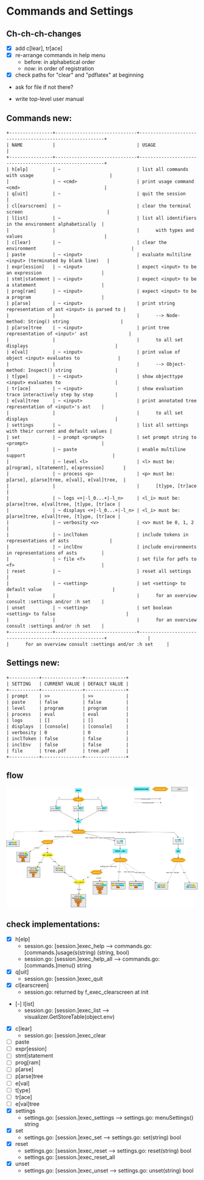 # Commands and Settings



## Ch-ch-ch-changes

- [X] add c[lear], tr[ace]
- [X] re-arrange commands in help menu
  - before: in alphabetical order
  - now: in order of registration
- [X] check paths for "clear" and "pdflatex" at beginning
- ask for file if not there?

- write top-level user manual


## Commands new:

```
+----------------+------------------------------+---------------------------------------------------------+
| NAME           |                              | USAGE                                                   |
+----------------+------------------------------+---------------------------------------------------------+
| h[elp]         | ~                            | list all commands with usage                            |
|                | ~ <cmd>                      | print usage command <cmd>                               |
| q[uit]         | ~                            | quit the session                                        |
| cl[earscreen]  | ~                            | clear the terminal screen                               |
| l[ist]         | ~                            | list all identifiers in the environment alphabetically  |
|                |                              |      with types and values                              |
| c[lear]        | ~                            | clear the environment                                   |
| paste          | ~ <input>                    | evaluate multiline <input> (terminated by blank line)   |
| expr[ession]   | ~ <input>                    | expect <input> to be an expression                      |
| stmt|statement | ~ <input>                    | expect <input> to be a statement                        |
| prog[ram]      | ~ <input>                    | expect <input> to be a program                          |
| p[arse]        | ~ <input>                    | print string representation of ast <input> is parsed to |
|                |                              |      --> Node-method: String() string                   |
| p[arse]tree    | ~ <input>                    | print tree representation of <input>' ast               |
|                |                              |      to all set displays                                |
| e[val]         | ~ <input>                    | print value of object <input> evaluates to              |
|                |                              |      --> Object-method: Inspect() string                |
| t[ype]         | ~ <input>                    | show objecttype <input> evaluates to                    |
| tr[ace]        | ~ <input>                    | show evaluation trace interactively step by step        |
| e[val]tree     | ~ <input>                    | print annotated tree representation of <input>'s ast    |
|                |                              |      to all set displays                                |
| settings       | ~                            | list all settings with their current and default values |
| set            | ~ prompt <prompt>            | set prompt string to <prompt>                           |
|                | ~ paste                      | enable multiline support                                |
|                | ~ level <l>                  | <l> must be: p[rogram], s[tatement], e[xpression]       |
|                | ~ process <p>                | <p> must be: p[arse], p[arse]tree, e[val], e[val]tree,  |
|                |                              |      [t]ype, [tr]ace                                    |
|                | ~ logs <+|-l_0...+|-l_n>     | <l_i> must be: p[arse]tree, e[val]tree, [t]ype, [tr]ace |
|                | ~ displays <+|-l_0...+|-l_n> | <l_i> must be: p[arse]tree, e[val]tree, [t]ype, [tr]ace |
|                | ~ verbosity <v>              | <v> must be 0, 1, 2                                     |
|                | ~ inclToken                  | include tokens in representations of asts               |
|                | ~ inclEnv                    | include environments in representations of asts         |
|                | ~ file <f>                   | set file for pdfs to <f>                                |
| reset          | ~                            | reset all settings                                      |
|                | ~ <setting>                  | set <setting> to default value                          |
|                |                              |      for an overview consult :settings and/or :h set    |
| unset          | ~ <setting>                  | set boolean <setting> to false                          |
|                |                              |      for an overview consult :settings and/or :h set    |
+----------------+------------------------------+---------------------------------------------------------+               |                   |      for an overview consult :settings and/or :h set     |

```

## Settings new:

```
+-----------+---------------+---------------+
| SETTING   | CURRENT VALUE | DEFAULT VALUE |
+-----------+---------------+---------------+
| prompt    | >>            | >>            |
| paste     | false         | false         |
| level     | program       | program       |
| process   | eval          | eval          |
| logs      | []            | []            |
| displays  | [console]     | [console]     |
| verbosity | 0             | 0             |
| inclToken | false         | false         |
| inclEnv   | false         | false         |
| file      | tree.pdf      | tree.pdf      |
+-----------+---------------+---------------+
```

## flow

![Flow](assets/images/flow.png)


## check implementations:

- [X] h[elp]
  - session.go: [session.]exec_help     --> commands.go: [commands.]usage(s(string) (string, bool)
  - session.go: [session.]exec_help_all --> commands.go: [commands.]menu() string
- [X] q[uit]
  - session.go: [session.]exec_quit
- [X] cl[earscreen]
  - session.go: returned by f_exec_clearscreen at init
- [-] l[ist]
  - session.go: [session.]exec_list --> visualizer.GetStoreTable(object.env)
- [X] c[lear]
  - session.go: [session.]exec_clear
- [ ] paste
- [ ] expr[ession]
- [ ] stmt|statement
- [ ] prog[ram]
- [ ] p[arse]
- [ ] p[arse]tree
- [ ] e[val]
- [ ] t[ype]
- [ ] tr[ace]
- [ ] e[val]tree
- [X] settings
  - settings.go: [session.]exec_settings --> settings.go: menuSettings() string
- [X] set
  - settings.go: [session.]exec_set --> settings.go: set(string) bool
- [X] reset
  - settings.go: [session.]exec_reset --> settings.go: reset(string) bool
  - settings.go: [session.]exec_reset_all 
- [X] unset
  - settings.go: [session.]exec_unset --> settings.go: unset(string) bool
